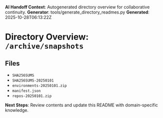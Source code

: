 <!-- AI-Handoff:START -->
**AI Handoff Context**: Autogenerated directory overview for collaborative continuity.
**Generator**: tools/generate_directory_readmes.py
**Generated**: 2025-10-28T06:13:22Z
<!-- AI-Handoff:END -->

# Directory Overview: `/archive/snapshots`

## Files
- `SHA256SUMS`
- `SHA256SUMS-20250101`
- `environments-20250101.zip`
- `manifest.json`
- `repos-20250101.zip`

<!-- AI-Handoff:FOOTER-START -->
**Next Steps**: Review contents and update this README with domain-specific knowledge.
<!-- AI-Handoff:FOOTER-END -->
